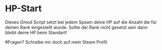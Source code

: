 # HP-Start
Dieses Gmod Script setzt bei jedem Spawn deine HP auf die Anzahl die für deinen Rank eingestellt wurde. Sollte der Rank nicht gesetzt sein dann bleibt deine HP beim Standart!

#Fragen?
Schreibe mir doch auf mein Steam Profil
